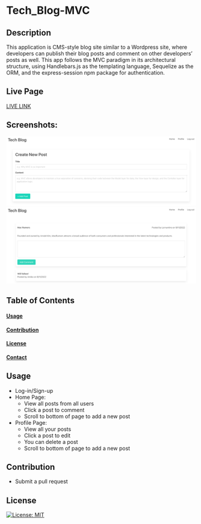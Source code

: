 # Tech_Blog-MVC


  ## Description

  This application is CMS-style blog site similar to a Wordpress site, where developers can publish their blog posts and comment on other developers’ posts as well. This app follows the MVC paradigm in its architectural structure, using Handlebars.js as the templating language, Sequelize as the ORM, and the express-session npm package for authentication.

  ## Live Page
  [LIVE LINK](https://whispering-headland-43822.herokuapp.com/login)

  ## Screenshots:
  ![](./public/images/newpost.png)
  ![](./public/images/comment.png)

  ## Table of Contents
  #### [Usage](#usage)
  #### [Contribution](#contribution)
  #### [License](#license)
  #### [Contact](#questions)

  ## Usage
  - Log-in/Sign-up
  - Home Page:
    - View all posts from all users
    - Click a post to comment
    - Scroll to bottom of page to add a new post
  - Profile Page:
    - View all your posts
    - Click a post to edit
    - You can delete a post
    - Scroll to bottom of page to add a new post   
    
  ## Contribution

  - Submit a pull request

  ## License

  [![License: MIT](https://img.shields.io/badge/License-MIT-yellow.svg)](https://opensource.org/licenses/MIT)

  
  
